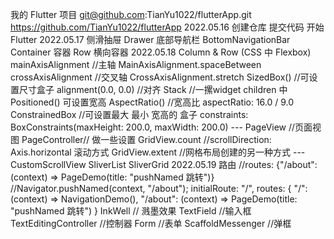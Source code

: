 我的 Flutter 项目 
git@github.com:TianYu1022/flutterApp.git
https://github.com/TianYu1022/flutterApp
2022.05.16 
    创建仓库 提交代码 开始Flutter
2022.05.17
    侧滑抽屉 Drawer 
    底部导航栏 BottomNavigationBar  
    Container 容器 Row 横向容器
2022.05.18
    Column & Row (CSS 中 Flexbox)
    mainAxisAlignment //主轴 MainAxisAlignment.spaceBetween
    crossAxisAlignment //交叉轴 CrossAxisAlignment.stretch
    SizedBox() //可设置尺寸盒子
    alignment(0.0, 0.0) //对齐
    Stack //一摞widget children 中 Positioned() 可设置宽高
    AspectRatio() //宽高比 aspectRatio: 16.0 / 9.0
    ConstrainedBox //可设置最大 最小 宽高的 盒子 constraints: BoxConstraints(maxHeight: 200.0, maxWidth: 200.0)
    ---
    PageView //页面视图 PageController// 做一些设置
    GridView.count //scrollDirection: Axis.horizontal 滚动方式
    GridView.extent //网格布局创建的另一种方式
    ---
    CustomScrollView
    SliverList  SliverGrid
2022.05.19
    路由 //routes: {"/about": (context) => PageDemo(title: "pushNamed 跳转")}
    //Navigator.pushNamed(context, "/about");
    initialRoute: "/",
    routes: {
        "/": (context) => NavigationDemo(),
        "/about": (context) => PageDemo(title: "pushNamed 跳转")
    }
    InkWell // 溅墨效果
    TextField //输入框
    TextEditingController //控制器
    Form //表单
    ScaffoldMessenger //弹框
